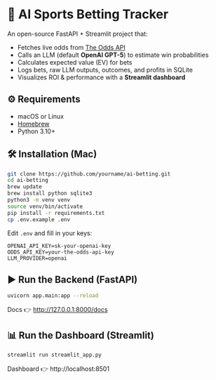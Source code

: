# 🏈 AI Sports Betting Tracker

An open-source FastAPI + Streamlit project that:
- Fetches live odds from [The Odds API](https://the-odds-api.com/sports-odds-data/)
- Calls an LLM (default **OpenAI GPT-5**) to estimate win probabilities
- Calculates expected value (EV) for bets
- Logs bets, raw LLM outputs, outcomes, and profits in SQLite
- Visualizes ROI & performance with a **Streamlit dashboard**

## ⚙️ Requirements
- macOS or Linux
- [Homebrew](https://brew.sh/)
- Python 3.10+

## 🛠 Installation (Mac)
```bash
git clone https://github.com/yourname/ai-betting.git
cd ai-betting
brew update
brew install python sqlite3
python3 -m venv venv
source venv/bin/activate
pip install -r requirements.txt
cp .env.example .env
```

Edit `.env` and fill in your keys:
```env
OPENAI_API_KEY=sk-your-openai-key
ODDS_API_KEY=your-the-odds-api-key
LLM_PROVIDER=openai
```

## ▶️ Run the Backend (FastAPI)
```bash
uvicorn app.main:app --reload
```
Docs 👉 http://127.0.0.1:8000/docs

## 📊 Run the Dashboard (Streamlit)
```bash
streamlit run streamlit_app.py
```
Dashboard 👉 http://localhost:8501
